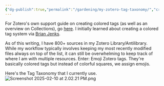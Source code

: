 ```yaml
---
{"dg-publish":true,"permalink":"/gardening/my-zotero-tag-taxonomy/","created":"2025-02-10T13:19:28.269+08:00","updated":"2025-02-12T08:37:18.365+08:00"}
---
```


For Zotero's own support guide on creating colored tags (as well as an overview on Collections), go [here](https://www.zotero.org/support/collections_and_tags). I initially learned about creating a colored tag system via [Brian Jenks](https://notes.bryanjenks.dev/Z/Tag+Taxonomy).

As of this writing, I have 800+ sources in my Zotero Library/Antilibrary. While my workflow typically involves keeping my most recently modified files always on top of the list, it can still be overwhelming to keep track of where I am with multiple resources. Enter: Emoji Zotero tags. They're basically colored tags but instead of colorful squares, we assign emojis.

Here's the Tag Taxonomy that I currently use. 
![Screenshot 2025-02-10 at 2.02.21 PM.png](/img/user/Extras/Screenshot%202025-02-10%20at%202.02.21%20PM.png)
